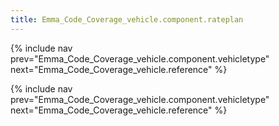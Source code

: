 ```yaml
---
title: Emma_Code_Coverage_vehicle.component.rateplan
---
```

{% include nav prev="Emma_Code_Coverage_vehicle.component.vehicletype" next="Emma_Code_Coverage_vehicle.reference" %}



{% include nav prev="Emma_Code_Coverage_vehicle.component.vehicletype" next="Emma_Code_Coverage_vehicle.reference" %}
